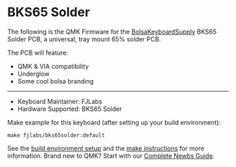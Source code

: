 # BKS65 Solder

The following is the QMK Firmware for the [BolsaKeyboardSupply](https://www.bolsakeyboardsupply.com) BKS65 Solder PCB, a universal, tray mount 65% solder PCB. 

The PCB will feature:
* QMK & VIA compatibility
* Underglow
* Some cool bolsa branding

---

* Keyboard Maintainer: FJLabs
* Hardware Supported: BKS65 Solder

Make example for this keyboard (after setting up your build environment):

    make fjlabs/bks65solder:default

See the [build environment setup](https://docs.qmk.fm/#/getting_started_build_tools) and the [make instructions](https://docs.qmk.fm/#/getting_started_make_guide) for more information. Brand new to QMK? Start with our [Complete Newbs Guide](https://docs.qmk.fm/#/newbs).

